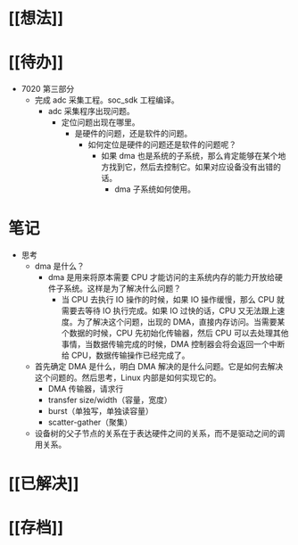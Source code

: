 # [[想法]]

# [[待办]]
- 7020 第三部分
	- 完成 adc 采集工程。soc_sdk 工程编译。
		- adc 采集程序出现问题。
			- 定位问题出现在哪里。
				- 是硬件的问题，还是软件的问题。
					- 如何定位是硬件的问题还是软件的问题呢？
						- 如果 dma 也是系统的子系统，那么肯定能够在某个地方找到它，然后去控制它。如果对应设备没有出错的话。
							- dma 子系统如何使用。
# 笔记
- 思考
	- dma 是什么？
		- dma 是用来将原本需要 CPU 才能访问的主系统内存的能力开放给硬件子系统。这样是为了解决什么问题？
			- 当 CPU 去执行 IO 操作的时候，如果 IO 操作缓慢，那么 CPU 就需要去等待 IO 执行完成。如果 IO 过快的话，CPU 又无法跟上速度。为了解决这个问题，出现的 DMA，直接内存访问。当需要某个数据的时候，CPU 先初始化传输器，然后 CPU 可以去处理其他事情，当数据传输完成的时候，DMA  控制器会将会返回一个中断给 CPU，数据传输操作已经完成了。
	- 首先确定 DMA 是什么，明白 DMA 解决的是什么问题。它是如何去解决这个问题的。然后思考，Linux 内部是如何实现它的。
		- DMA 传输器，请求行
		- transfer size/width（容量，宽度）
		- burst（单独写，单独读容量）
		- scatter-gather（聚集）
	- 设备树的父子节点的关系在于表达硬件之间的关系，而不是驱动之间的调用关系。
# [[已解决]]

# [[存档]]